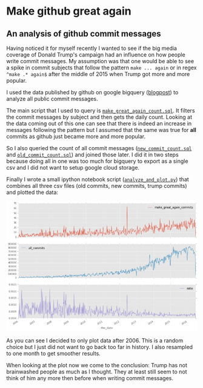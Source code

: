 # Make github great again
## An analysis of github commit messages

Having noticed it for myself recently I wanted to see if the big media coverage of Donald Trump's campaign had an influence on how people write commit messages. My assumption was that one would be able to see a spike in commit subjects that follow the pattern `make ... again` or in regex `^make .* again$` after the middle of 2015 when Trump got more and more popular.

I used the data published by github on google bigquery ([blogpost](https://github.com/blog/2201-making-open-source-data-more-available)) to analyze all public commit messages.

The main script that I used to query is [`make_great_again_count.sql`](/make_great_again_count.sql). It filters the commit messages by subject and then gets the daily count. Looking at the data coming out of this one can see that there is indeed an increase in messages following the pattern but I assumed that the same was true for **all** commits as github just became more and more popular.

So I also queried the count of all commit messages ([`new_commit_count.sql`](/new_commit_count.sql) and [`old_commit_count.sql`](/old_commit_count.sql)) and joined those later. I did it in two steps because doing all in one was too much for bigquery to export as a single csv and I did not want to setup google cloud storage.

Finally I wrote a small ipython notebook script ([`analyze_and_plot.py`](/analyze_and_plot.py)) that combines all three csv files (old commits, new commits, trump commits) and plotted the data:

![Plot of the data](/plot.png?raw=true)

As you can see I decided to only plot data after 2006. This is a random choice but I just did not want to go back too far in history. I also resampled to one month to get smoother results.

When looking at the plot now we come to the conclusion: Trump has not brainwashed people as much as I thought. They at least still seem to not think of him any more then before when writing commit messages.
